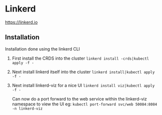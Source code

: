 # Linkerd

https://linkerd.io

## Installation

Installation done using the linkerd CLI

1. First install the CRDS into the cluster
   ```linkerd install -crds|kubectl apply -f -```
2. Next install linkerd itself into the cluster
   ```linkerd install|kubectl apply -f -```
3. Next install linkerd-viz for a nice UI
   ```linkerd install viz|kubectl apply -f -```
   
   Can now do a port forward to the web service within the linkerd-viz namespace to view the UI
   eg: ```kubectl port-forward svc/web 50084:8084 -n linkerd-viz```
